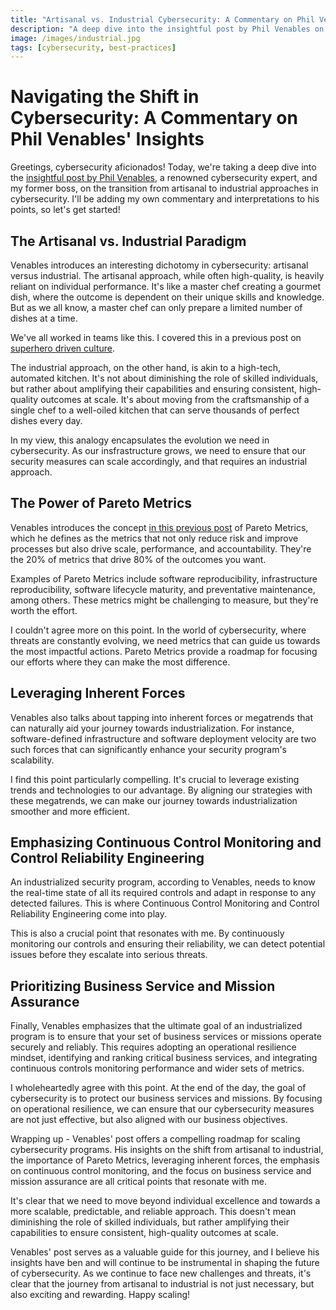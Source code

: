 ```yaml
---
title: "Artisanal vs. Industrial Cybersecurity: A Commentary on Phil Venables' Insights"
description: "A deep dive into the insightful post by Phil Venables on the transition from artisanal to industrial approaches in cybersecurity."
image: /images/industrial.jpg
tags: [cybersecurity, best-practices]
---
```


# Navigating the Shift in Cybersecurity: A Commentary on Phil Venables' Insights

Greetings, cybersecurity aficionados! Today, we're taking a deep dive into the [insightful post by Phil Venables](https://www.philvenables.com/post/delivering-security-at-scale-from-artisanal-to-industrial), a renowned cybersecurity expert, and my former boss, on the transition from artisanal to industrial approaches in cybersecurity. I'll be adding my own commentary and interpretations to his points, so let's get started!

## The Artisanal vs. Industrial Paradigm

Venables introduces an interesting dichotomy in cybersecurity: artisanal versus industrial. The artisanal approach, while often high-quality, is heavily reliant on individual performance. It's like a master chef creating a gourmet dish, where the outcome is dependent on their unique skills and knowledge. But as we all know, a master chef can only prepare a limited number of dishes at a time.

We've all worked in teams like this. I covered this in a previous post on [superhero driven culture](https://www.mattjay.com/blog/superhero-incident-response).

The industrial approach, on the other hand, is akin to a high-tech, automated kitchen. It's not about diminishing the role of skilled individuals, but rather about amplifying their capabilities and ensuring consistent, high-quality outcomes at scale. It's about moving from the craftsmanship of a single chef to a well-oiled kitchen that can serve thousands of perfect dishes every day.

In my view, this analogy encapsulates the evolution we need in cybersecurity. As our insfrastructure grows, we need to ensure that our security measures can scale accordingly, and that requires an industrial approach.

## The Power of Pareto Metrics

Venables introduces the concept [in this previous post](https://www.philvenables.com/post/10-fundamental-but-really-hard-security-metrics) of Pareto Metrics, which he defines as the metrics that not only reduce risk and improve processes but also drive scale, performance, and accountability. They're the 20% of metrics that drive 80% of the outcomes you want.

Examples of Pareto Metrics include software reproducibility, infrastructure reproducibility, software lifecycle maturity, and preventative maintenance, among others. These metrics might be challenging to measure, but they're worth the effort.

I couldn't agree more on this point. In the world of cybersecurity, where threats are constantly evolving, we need metrics that can guide us towards the most impactful actions. Pareto Metrics provide a roadmap for focusing our efforts where they can make the most difference.

## Leveraging Inherent Forces

Venables also talks about tapping into inherent forces or megatrends that can naturally aid your journey towards industrialization. For instance, software-defined infrastructure and software deployment velocity are two such forces that can significantly enhance your security program's scalability.

I find this point particularly compelling. It's crucial to leverage existing trends and technologies to our advantage. By aligning our strategies with these megatrends, we can make our journey towards industrialization smoother and more efficient.

## Emphasizing Continuous Control Monitoring and Control Reliability Engineering

An industrialized security program, according to Venables, needs to know the real-time state of all its required controls and adapt in response to any detected failures. This is where Continuous Control Monitoring and Control Reliability Engineering come into play.

This is also a crucial point that resonates with me. By continuously monitoring our controls and ensuring their reliability, we can detect potential issues before they escalate into serious threats.

## Prioritizing Business Service and Mission Assurance

Finally, Venables emphasizes that the ultimate goal of an industrialized program is to ensure that your set of business services or missions operate securely and reliably. This requires adopting an operational resilience mindset, identifying and ranking critical business services, and integrating continuous controls monitoring performance and wider sets of metrics.

I wholeheartedly agree with this point. At the end of the day, the goal of cybersecurity is to protect our business services and missions. By focusing on operational resilience, we can ensure that our cybersecurity measures are not just effective, but also aligned with our business objectives.


Wrapping up - Venables' post offers a compelling roadmap for scaling cybersecurity programs. His insights on the shift from artisanal to industrial, the importance of Pareto Metrics, leveraging inherent forces, the emphasis on continuous control monitoring, and the focus on business service and mission assurance are all critical points that resonate with me.

It's clear that we need to move beyond individual excellence and towards a more scalable, predictable, and reliable approach. This doesn't mean diminishing the role of skilled individuals, but rather amplifying their capabilities to ensure consistent, high-quality outcomes at scale.

Venables' post serves as a valuable guide for this journey, and I believe his insights have ben and will continue to be instrumental in shaping the future of cybersecurity. As we continue to face new challenges and threats, it's clear that the journey from artisanal to industrial is not just necessary, but also exciting and rewarding. Happy scaling!
